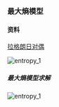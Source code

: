 ### 最大熵模型

#### 资料

[](https://blog.csdn.net/yutao03081/article/details/78812014)

[](https://www.jianshu.com/p/74092741e478)

[拉格朗日对偶](https://blog.csdn.net/frostime/article/details/90291392)


![entropy_1](https://github.com/tidalmelon/me/blob/master/img/entropy_1.png)  

##### 最大熵模型求解
![entropy_1](https://github.com/tidalmelon/me/blob/master/img/entropy_2.png)  
